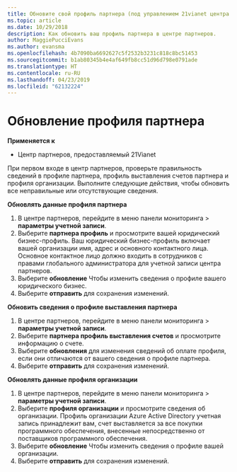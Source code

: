 ```yaml
---
title: Обновите свой профиль партнера (под управлением 21vianet центра партнеров)
ms.topic: article
ms.date: 10/29/2018
description: Как обновить ваш профиль партнера в центре партнеров.
author: MaggiePucciEvans
ms.author: evansma
ms.openlocfilehash: 4b7090ba6692627c5f2532b3231c818c8bc51453
ms.sourcegitcommit: b1ab80345b4e4af649fb8cc51d96d798e0791ade
ms.translationtype: HT
ms.contentlocale: ru-RU
ms.lasthandoff: 04/23/2019
ms.locfileid: "62132224"
---
```

# <a name="update-your-partner-profile"></a>Обновление профиля партнера


**Применяется к**

-   Центр партнеров, предоставляемый 21Vianet


При первом входе в центр партнеров, проверьте правильность сведений в профиле партнера, профиль выставления счетов партнера и профиля организации. Выполните следующие действия, чтобы обновить все неправильные или отсутствующие сведения.

**Обновлять данные профиля партнера**

1. В центре партнеров, перейдите в меню панели мониторинга &gt; **параметры учетной записи**.
2. Выберите **партнера профиль** и просмотрите вашей юридический бизнес-профиль. Ваш юридический бизнес-профиль включает вашей организации имя, адрес и основного контактного лица. Основное контактное лицо должно входить в сотрудников с правами глобального администратора для учетной записи центра партнеров. 
3. Выберите **обновление** Чтобы изменить сведения о профиле вашего юридического бизнес.  
4. Выберите **отправить** для сохранения изменений.

**Обновить сведения о профиле выставления партнера**

1. В центре партнеров, перейдите в меню панели мониторинга &gt; **параметры учетной записи**.
2. Выберите **партнера профиль выставления счетов** и просмотрите информацию о счете. 
3. Выберите **обновления** для изменения сведений об оплате профиля, если они отличаются от вашего сведения о профиле партнера.
4. Выберите **отправить** для сохранения изменений.

**Обновлять данные профиля организации**

1. В центре партнеров, перейдите в меню панели мониторинга &gt; **параметры учетной записи**.
2. Выберите **профиля организации** и просмотрите сведения об организации. Профиль организации Azure Active Directory учетная запись принадлежит вам, счет выставляется за все покупки программного обеспечения, внесенные непосредственно от поставщиков программного обеспечения.
3. Выберите **обновление** Чтобы изменить сведения о профиле вашей организации.
4. Выберите **отправить** для сохранения изменений.
